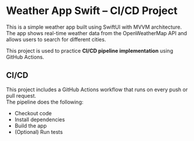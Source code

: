 # Weather App Swift – CI/CD Project

This is a simple weather app built using SwiftUI with MVVM architecture.  
The app shows real-time weather data from the OpenWeatherMap API and allows users to search for different cities.

This project is used to practice **CI/CD pipeline implementation** using GitHub Actions.


## CI/CD

This project includes a GitHub Actions workflow that runs on every push or pull request.  
The pipeline does the following:

- Checkout code  
- Install dependencies  
- Build the app  
- (Optional) Run tests
